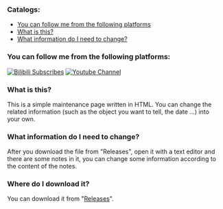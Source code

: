 ### Catalogs:
- [You can follow me from the following platforms](#you-can-follow-me-from-the-following-platforms)
- [What is this?](#what-is-this)
- [What information do I need to change?](#what-information-do-i-need-to-change)
### You can follow me from the following platforms:
[![Bilibili Subscribes](https://img.shields.io/badge/dynamic/json?color=00A1D6&label=BiliBili&query=%24.data.totalSubs&url=https%3A%2F%2Fapi.spencerwoo.com%2Fsubstats%2F%3Fsource%3Dbilibili%26queryKey%3D502734658&logo=bilibili&logoColor=white&suffix=+Followers&style=flat-square&bilibili.svg)](https://space.bilibili.com/502734658)
[![Youtube Channel](https://img.shields.io/badge/Youtube-Flen%20Plnens-D30C0C?logo=Youtube&style=flat-square&youtube.svg)](https://www.youtube.com/@flenplnens1685)
### What is this?
This is a simple maintenance page written in HTML. You can change the related information (such as the object you want to tell, the date ...) into your own.
### What information do I need to change?
After you download the file from "Releases", open it with a text editor and there are some notes in it, you can change some information according to the content of the notes.
### Where do I download it?
You can download it from "[Releases](https://github.com/Flen-Plnens/HTML-Maintenance-Page/releases)".
